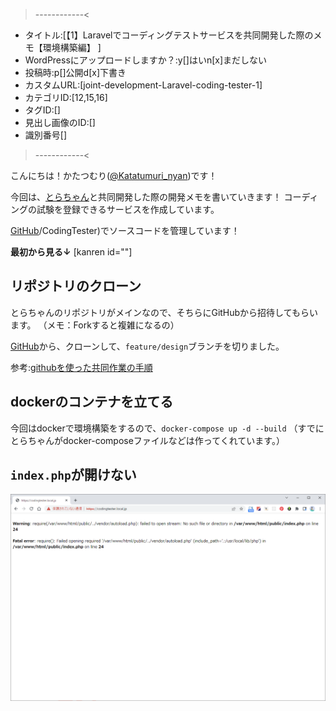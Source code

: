 >------------<
- タイトル:[【1】Laravelでコーディングテストサービスを共同開発した際のメモ【環境構築編】 ]
- WordPressにアップロードしますか？:y[]はいn[x]まだしない
- 投稿時:p[]公開d[x]下書き
- カスタムURL:[joint-development-Laravel-coding-tester-1]
- カテゴリID:[12,15,16]
- タグID:[]
- 見出し画像のID:[]
- 識別番号[]
>------------<

<!-- ↓続き
[kanren id=""] -->

こんにちは！かたつむり([@Katatumuri_nyan](https://twitter.com/Katatumuri_nyan))です！

今回は、[とらちゃん](https://github.com/dt-torachan)と共同開発した際の開発メモを書いていきます！
コーディングの試験を登録できるサービスを作成しています。

[GitHub](https://github.com/dt-torachan)/CodingTester)でソースコードを管理しています！

**最初から見る↓**
[kanren id=""]

<!-- **前回を見る↓**
[kanren id=""] -->

## リポジトリのクローン
とらちゃんのリポジトリがメインなので、そちらにGitHubから招待してもらいます。
（メモ：Forkすると複雑になるの）

[GitHub](https://github.com/dt-torachan/CodingTester)から、クローンして、`feature/design`ブランチを切りました。

参考:[githubを使った共同作業の手順](https://qiita.com/future_kame/items/9fa256aea09faa28b357)

## dockerのコンテナを立てる
今回はdockerで環境構築をするので、`docker-compose up -d --build`
（すでにとらちゃんがdocker-composeファイルなどは作ってくれています。）

## `index.php`が開けない
![picture 1](../../images/724eec592544f19eb5388aa70b1e6440182fa4d66619fbf810f1ffcb7d70ffd4.png)  
